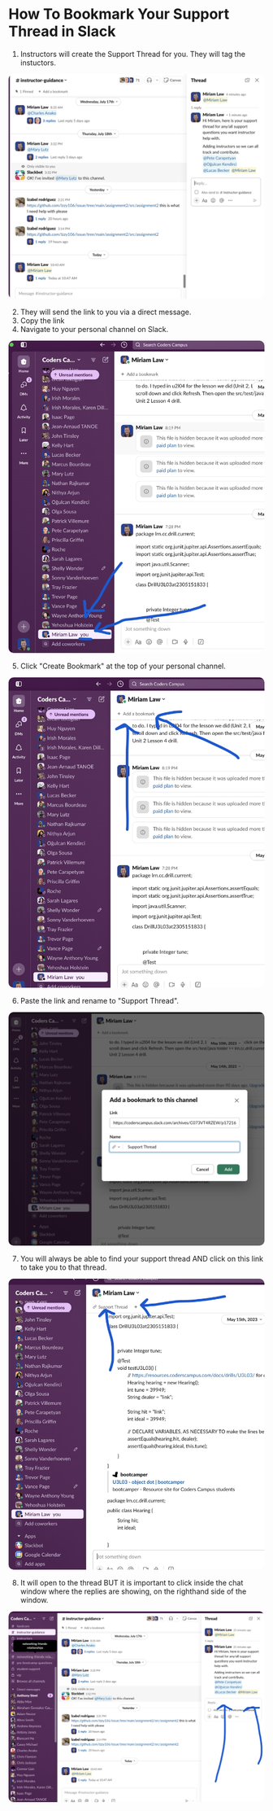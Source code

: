 # How To Bookmark Your Support Thread in Slack

1. Instructors will create the Support Thread for you. They will tag the instuctors. 

<img style="border-radius: 10px" width="550" alt="GitHub Desktop default" src="../images/InstructorGuidanceSupportThread1.png">

2. They will send the link to you via a direct message. 
3. Copy the link
4. Navigate to your personal channel on Slack.

<img style="border-radius: 10px" width="550" alt="GitHub Desktop default" src="../images/InstructorGuidanceSupportThread2.png">

5. Click "Create Bookmark" at the top of your personal channel. 

<img style="border-radius: 10px" width="550" alt="GitHub Desktop default" src="../images/InstructorGuidanceSupportThread3.png">

6. Paste the link and rename to "Support Thread". 

<img style="border-radius: 10px" width="550" alt="GitHub Desktop default" src="../images/InstructorGuidanceSupportThread4.png">

7. You will always be able to find your support thread AND click on this link to take you to that thread.

<img style="border-radius: 10px" width="550" alt="GitHub Desktop default" src="../images/InstructorGuidanceSupportThread6.png">

8. It will open to the thread BUT it is important to click inside the chat window where the replies are showing, on the righthand side of the window.

<img style="border-radius: 10px" width="550" alt="GitHub Desktop default" src="../images/InstructorGuidanceSupportThread5.png">